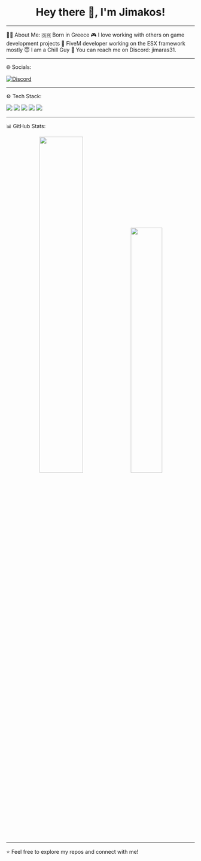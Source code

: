 <h1 align="center">Hey there 👋, I'm Jimakos!</h1>

---

🧑‍💻 About Me:
🇬🇷 Born in Greece
🎮 I love working with others on game development projects
🔧 FiveM developer working on the ESX framework mostly
😇 I am a Chill Guy
📨 You can reach me on Discord: jimaras31.

---

🌐 Socials:
<p align="left">
<a href="https://discord.com/users/1114604331249958912"><img src="https://img.shields.io/badge/Discord-5865F2?style=for-the-badge&logo=discord&logoColor=white" alt="Discord"/></a>
</p>

---

⚙️ Tech Stack:
<p align="left">
<img src="https://img.shields.io/badge/Lua-2C2D72?style=for-the-badge&logo=lua&logoColor=white" />
<img src="https://img.shields.io/badge/Python-3776AB?style=for-the-badge&logo=python&logoColor=white" />
<img src="https://img.shields.io/badge/JavaScript-F7DF1E?style=for-the-badge&logo=javascript&logoColor=black" />
<img src="https://img.shields.io/badge/FiveM-FF9900?style=for-the-badge&logo=fivem&logoColor=black" />
<img src="https://img.shields.io/badge/ESX_Framework-1E90FF?style=for-the-badge" />
</p>

---

📊 GitHub Stats:
<div align="center">
<img src="https://github-readme-stats.vercel.app/api?username=K3nKanekii&show_icons=true&theme=radical" width="48%"/>
<img src="https://github-readme-stats.vercel.app/api/top-langs/?username=K3nKanekii&layout=compact&theme=radical" width="41%"/>
</div>

---

⭐️ Feel free to explore my repos and connect with me!
